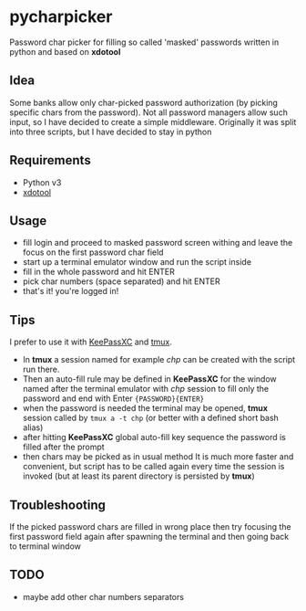# pycharpicker
Password char picker for filling so called 'masked' passwords written in python and based on __xdotool__

## Idea
Some banks allow only char-picked password authorization (by picking specific chars from the password). Not all password managers allow such input, so I have decided to create a simple middleware. Originally it was split into three scripts, but I have decided to stay in python

## Requirements
- Python v3
- [xdotool](https://github.com/jordansissel/xdotool)

## Usage
- fill login and proceed to masked password screen withing and leave the focus on the first password char field
- start up a terminal emulator window and run the script inside
- fill in the whole password and hit ENTER
- pick char numbers (space separated) and hit ENTER
- that's it! you're logged in!

## Tips
I prefer to use it with [KeePassXC](https://github.com/keepassxreboot/keepassxc) and [tmux](https://github.com/tmux/tmux).
- In __tmux__ a session named for example _chp_ can be created with the script run there.
- Then an auto-fill rule may be defined in __KeePassXC__ for the window named after the terminal emulator with _chp_ session to fill only the password and end with Enter ```{PASSWORD}{ENTER}```
- when the password is needed the terminal may be opened, __tmux__ session called by ```tmux a -t chp``` (or better with a defined short bash alias)
- after hitting __KeePassXC__ global auto-fill key sequence the password is filled after the prompt
- then chars may be picked as in usual method
It is much more faster and convenient, but script has to be called again every time the session is invoked (but at least its parent directory is persisted by __tmux__)

## Troubleshooting
If the picked password chars are filled in wrong place then try focusing the first password field again after spawning the terminal and then going back to terminal window

## TODO
- maybe add other char numbers separators

